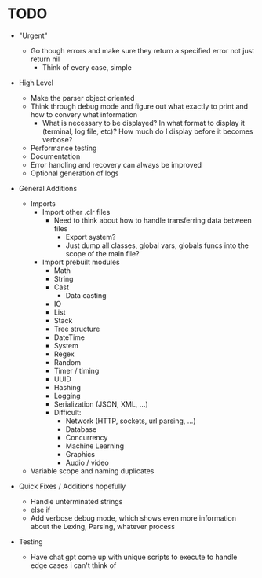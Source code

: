 # TODO

- "Urgent"
  - Go though errors and make sure they return a specified error not just return nil
    - Think of every case, simple

- High Level
  - Make the parser object oriented
  - Think through debug mode and figure out what exactly to print and how to convery what information
    - What is necessary to be displayed? In what format to display it (terminal, log file, etc)? How much do I display before it becomes verbose?
  - Performance testing
  - Documentation
  - Error handling and recovery can always be improved
  - Optional generation of logs

- General Additions
  - Imports
    - Import other .clr files
      - Need to think about how to handle transferring data between files
        - Export system?
        - Just dump all classes, global vars, globals funcs into the scope of the main file?
    - Import prebuilt modules
      - Math
      - String
      - Cast
        - Data casting
      - IO
      - List
      - Stack
      - Tree structure
      - DateTime
      - System
      - Regex
      - Random
      - Timer / timing
      - UUID
      - Hashing
      - Logging
      - Serialization (JSON, XML, ...)
      - Difficult:
        - Network (HTTP, sockets, url parsing, ...)
        - Database
        - Concurrency
        - Machine Learning
        - Graphics
        - Audio / video
  - Variable scope and naming duplicates

- Quick Fixes / Additions hopefully
  - Handle unterminated strings
  - else if
  - Add verbose debug mode, which shows even more information about the Lexing, Parsing, whatever process

- Testing
  - Have chat gpt come up with unique scripts to execute to handle edge cases i can't think of